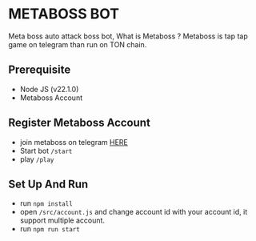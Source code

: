 # METABOSS BOT

Meta boss auto attack boss bot, What is Metaboss ? Metaboss is tap tap game on telegram than run on TON chain.

## Prerequisite

- Node JS (v22.1.0)
- Metaboss Account

## Register Metaboss Account

- join metaboss on telegram [HERE](https://t.me/metaboss_2024_bot?start=ref_5703822759)
- Start bot `/start`
- play `/play`

## Set Up And Run

- run `npm install`
- open `/src/account.js` and change account id with your account id, it support multiple account.
- run `npm run start`
